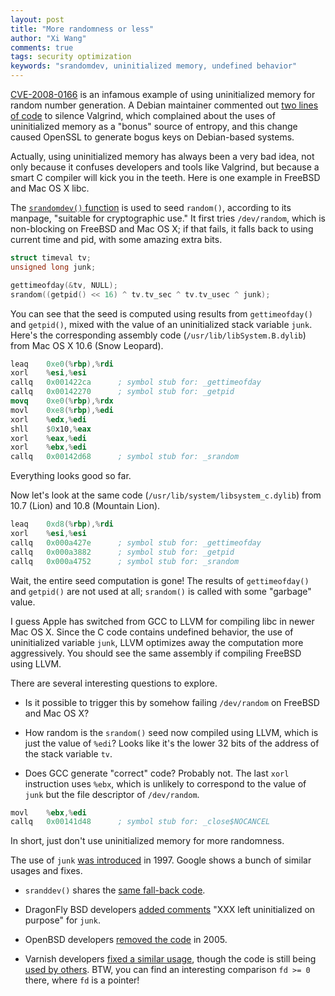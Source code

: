 ```yaml
---
layout: post
title: "More randomness or less"
author: "Xi Wang"
comments: true
tags: security optimization
keywords: "srandomdev, uninitialized memory, undefined behavior"
---
```

[CVE-2008-0166](http://www.debian.org/security/2008/dsa-1571)
is an infamous example of using uninitialized memory for random
number generation.  A Debian maintainer commented out
[two lines of code](http://anonscm.debian.org/viewvc/pkg-openssl/openssl/trunk/rand/md_rand.c?r1=140&r2=141&pathrev=141)
to silence Valgrind, which complained about the uses of uninitialized
memory as a "bonus" source of entropy, and this change caused
OpenSSL to generate bogus keys on Debian-based systems.

Actually, using uninitialized memory has always been a very bad
idea, not only because it confuses developers and tools like Valgrind,
but because a smart C compiler will kick you in the teeth.  Here is
one example in FreeBSD and Mac OS X libc.

The [`srandomdev()` function](http://svnweb.freebsd.org/base/head/lib/libc/stdlib/random.c?revision=165903&view=markup#l286) is used to seed `random()`, according
to its manpage, "suitable for cryptographic use."  It first
tries `/dev/random`, which is non-blocking on FreeBSD and Mac OS X;
if that fails, it falls back to using current time and pid, with
some amazing extra bits.

```c
struct timeval tv;
unsigned long junk;

gettimeofday(&tv, NULL);
srandom((getpid() << 16) ^ tv.tv_sec ^ tv.tv_usec ^ junk);
```

You can see that the seed is computed using results from `gettimeofday()`
and `getpid()`, mixed with the value of an uninitialized stack
variable `junk`.  Here's the corresponding assembly code (`/usr/lib/libSystem.B.dylib`)
from Mac OS X 10.6 (Snow Leopard).

```nasm
leaq    0xe0(%rbp),%rdi
xorl    %esi,%esi
callq   0x001422ca      ; symbol stub for: _gettimeofday
callq   0x00142270      ; symbol stub for: _getpid
movq    0xe0(%rbp),%rdx
movl    0xe8(%rbp),%edi
xorl    %edx,%edi
shll    $0x10,%eax
xorl    %eax,%edi
xorl    %ebx,%edi
callq   0x00142d68      ; symbol stub for: _srandom
```

Everything looks good so far.

Now let's look at the same code
(`/usr/lib/system/libsystem_c.dylib`)
from 10.7 (Lion) and 10.8 (Mountain Lion).

```nasm
leaq    0xd8(%rbp),%rdi
xorl    %esi,%esi
callq   0x000a427e      ; symbol stub for: _gettimeofday
callq   0x000a3882      ; symbol stub for: _getpid
callq   0x000a4752      ; symbol stub for: _srandom
```

Wait, the entire seed computation is gone!  The results of
`gettimeofday()` and `getpid()` are not used at all; `srandom()`
is called with some "garbage" value.

I guess Apple has switched from GCC to LLVM for compiling libc in
newer Mac OS X.  Since the C code contains undefined behavior, the
use of uninitialized variable `junk`, LLVM optimizes away the
computation more aggressively.  You should see the same assembly
if compiling FreeBSD using LLVM.

There are several interesting questions to explore.

- Is it possible to trigger this by somehow failing `/dev/random`
on FreeBSD and Mac OS X?

- How random is the `srandom()` seed now compiled using
LLVM, which is just the value of `%edi`?  Looks like it's the
lower 32 bits of the address of the stack variable `tv`.

- Does GCC generate "correct" code?  Probably not.  The
last `xorl` instruction uses `%ebx`, which is unlikely to correspond
to the value of `junk` but the file descriptor of `/dev/random`.

```nasm
movl    %ebx,%edi
callq   0x00141d48      ; symbol stub for: _close$NOCANCEL
```

In short, just don't use uninitialized memory for more randomness.

The use of `junk`
[was introduced](http://svnweb.freebsd.org/base/head/lib/libc/stdlib/random.c?r1=26665&r2=26664&pathrev=26665)
in 1997.  Google shows a bunch of similar usages and fixes.

- `sranddev()` shares the [same fall-back code](http://svnweb.freebsd.org/base/head/lib/libc/stdlib/rand.c?revision=174541&view=markup#l111).

- DragonFly BSD developers
[added comments](http://gitweb.dragonflybsd.org/dragonfly.git/commitdiff/8ad9d800f127f035a32004f8ba2b90bc63b527fc)
"XXX left uninitialized on purpose" for `junk`.

- OpenBSD developers
[removed the code](http://www.openbsd.org/cgi-bin/cvsweb/src/lib/libc/stdlib/random.c.diff?r1=1.14;r2=1.15;f=h)
in 2005.

- Varnish developers [fixed a similar usage](https://www.varnish-cache.org/trac/changeset/51b5e0be21c8f82110c9de0624524fccd570a600), though the code is still being
[used by others](https://github.com/servalproject/serval-dna/blob/1eb4c34015b69675832d450348421b9b6b13ce07/srandomdev.c#L63).
BTW, you can find an interesting comparison `fd >= 0` there, where `fd` is a pointer!
